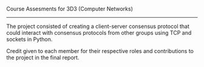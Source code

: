 Course Assesments for 3D3 (Computer Networks)
_____________________________________________
The project consisted of creating a client-server consensus protocol that could interact with consensus protocols from other groups using TCP and sockets in Python.

Credit given to each member for their respective roles and contributions to the project in the final report.
